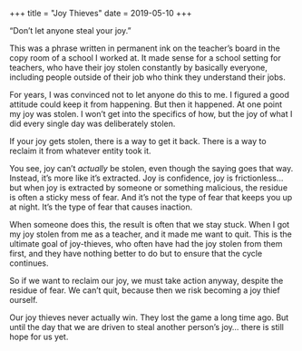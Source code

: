 +++
title = "Joy Thieves"
date = 2019-05-10
+++

“Don’t let anyone steal your joy.”

This was a phrase written in permanent ink on the teacher’s board in the copy room of a school I worked at. It made sense for a school setting for teachers, who have their joy stolen constantly by basically everyone, including people outside of their job who think they understand their jobs. 

For years, I was convinced not to let anyone do this to me. I figured a good attitude could keep it from happening. But then it happened. At one point my joy was stolen. I won’t get into the specifics of how, but the joy of what I did every single day was deliberately stolen.

If your joy gets stolen, there is a way to get it back. There is a way to reclaim it from whatever entity took it. 

You see, joy can’t _actually_ be stolen, even though the saying goes that way. Instead, it’s more like it’s extracted. Joy is confidence, joy is frictionless… but when joy is extracted by someone or something malicious, the residue is often a sticky mess of fear. And it’s not the type of fear that keeps you up at night. It’s the type of fear that causes inaction.

When someone does this, the result is often that we stay stuck. When I got my joy stolen from me as a teacher, and it made me want to quit. This is the ultimate goal of joy-thieves, who often have had the joy stolen from them first, and they have nothing better to do but to ensure that the cycle continues.

So if we want to reclaim our joy, we must take action anyway, despite the residue of fear. We can’t quit, because then we risk becoming a joy thief ourself. 

Our joy thieves never actually win. They lost the game a long time ago. But until the day that we are driven to steal another person’s joy… there is still hope for us yet.